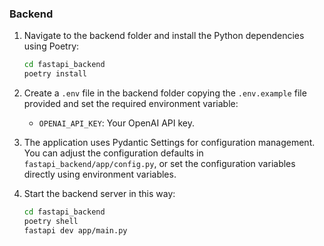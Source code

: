 ### Backend

1. Navigate to the backend folder and install the Python dependencies using Poetry:

    ```bash
    cd fastapi_backend
    poetry install
    ```

2. Create a `.env` file in the backend folder copying the `.env.example` file provided and set the required environment variable:
    - `OPENAI_API_KEY`: Your OpenAI API key.
  
3. The application uses Pydantic Settings for configuration management. You can adjust the configuration defaults in `fastapi_backend/app/config.py`, or set the configuration variables directly using environment variables.

4. Start the backend server in this way:

    ```bash
    cd fastapi_backend
    poetry shell
    fastapi dev app/main.py
    ```